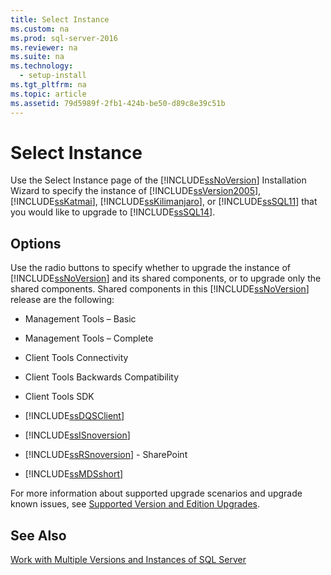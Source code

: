 ```yaml
---
title: Select Instance
ms.custom: na
ms.prod: sql-server-2016
ms.reviewer: na
ms.suite: na
ms.technology: 
  - setup-install
ms.tgt_pltfrm: na
ms.topic: article
ms.assetid: 79d5989f-2fb1-424b-be50-d89c8e39c51b
---
```

# Select Instance
  Use the Select Instance page of the [!INCLUDE[ssNoVersion](../../Token/Other/ssNoVersion_md.md)] Installation Wizard to specify the instance of [!INCLUDE[ssVersion2005](../../Token/Other/ssVersion2005_md.md)], [!INCLUDE[ssKatmai](../../Token/Other/ssKatmai_md.md)], [!INCLUDE[ssKilimanjaro](../../Token/Other/ssKilimanjaro_md.md)], or [!INCLUDE[ssSQL11](../../Token/Other/ssSQL11_md.md)] that you would like to upgrade to [!INCLUDE[ssSQL14](../../Token/Other/ssSQL14_md.md)].  
  
## Options  
 Use the radio buttons to specify whether to upgrade the instance of [!INCLUDE[ssNoVersion](../../Token/Other/ssNoVersion_md.md)] and its shared components, or to upgrade only the shared components. Shared components in this [!INCLUDE[ssNoVersion](../../Token/Other/ssNoVersion_md.md)] release are the following:  
  
-   Management Tools – Basic  
  
-   Management Tools – Complete  
  
-   Client Tools Connectivity  
  
-   Client Tools Backwards Compatibility  
  
-   Client Tools SDK  
  
-   [!INCLUDE[ssDQSClient](../../Token/Other/ssDQSClient_md.md)]  
  
-   [!INCLUDE[ssISnoversion](../../Token/Other/ssISnoversion_md.md)]  
  
-   [!INCLUDE[ssRSnoversion](../../Token/Other/ssRSnoversion_md.md)] \- SharePoint  
  
-   [!INCLUDE[ssMDSshort](../../Token/Other/ssMDSshort_md.md)]  
  
 For more information about supported upgrade scenarios and upgrade known issues, see [Supported Version and Edition Upgrades](../../Topics/TopicNameNotContainA/Supported-Version-and-Edition-Upgrades.md).  
  
## See Also  
 [Work with Multiple Versions and Instances of SQL Server](../../Topics/TopicNameNotContainA/Work-with-Multiple-Versions-and-Instances-of-SQL-Server.md)  
  
  